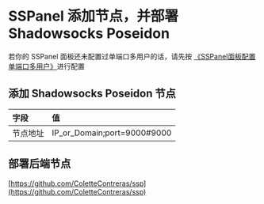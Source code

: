 # SSPanel 添加节点，并部署 Shadowsocks Poseidon

若你的 SSPanel 面板还未配置过单端口多用户的话，请先按 [《SSPanel面板配置单端口多用户》](https://poseidon-gfw.cc/shadowsocks-poseidon/sspanel-tian-jia-jie-dian-bing-bu-shu-shadowsocks-poseidon)进行配置

## 添加 Shadowsocks Poseidon 节点

| 字段 | 值 |
| :--- | :--- |
| 节点地址 | IP_or_Domain;port=9000\#9000 |

## 部署后端节点

[https://github.com/ColetteContreras/ssp](https://github.com/ColetteContreras/ssp)


